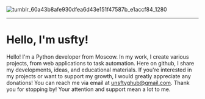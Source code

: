 ![tumblr_60a43b8afe930dfea6d43e151f47587b_e1accf84_1280](https://github.com/user-attachments/assets/fd71f183-2b3e-4daa-b75b-aaf45620603a)

----

# Hello, I'm usfty!


Hello! I'm a Python developer from Moscow. In my work, I create various projects, from web applications to task automation. Here on github, I share my developments, ideas, and educational materials.
If you're interested in my projects or want to support my growth, I would greatly appreciate any donations! You can reach me via email at unsftyghub@gmail.com.
Thank you for stopping by! Your attention and support mean a lot to me.
